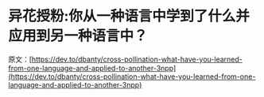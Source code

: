 # 异花授粉:你从一种语言中学到了什么并应用到另一种语言中？

原文：[https://dev.to/dbanty/cross-pollination-what-have-you-learned-from-one-language-and-applied-to-another-3npp](https://dev.to/dbanty/cross-pollination-what-have-you-learned-from-one-language-and-applied-to-another-3npp)
